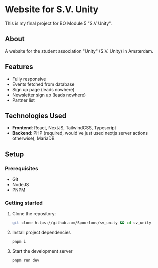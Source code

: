 # Website for S.V. Unity

This is my final project for BO Module 5 "S.V Unity".

## About

A website for the student association "Unity" (S.V. Unity) in Amsterdam.

## Features

- Fully responsive
- Events fetched from database
- Sign up page (leads nowhere)
- Newsletter sign up (leads nowhere)
- Partner list

## Technologies Used

- **Frontend**: React, NextJS, TailwindCSS, Typescript
- **Backend**: PHP (required, would've just used nextjs server actions otherwise), MariaDB

## Setup

### Prerequisites

- Git
- NodeJS
- PNPM

### Getting started

1. Clone the repository:
   ```bash
   git clone https://github.com/Spoorloos/sv_unity && cd sv_unity
   ```

2. Install project dependencies
   ```bash
   pnpm i
   ```

3. Start the development server
   ```bash
   pnpm run dev
   ```
